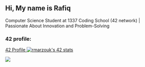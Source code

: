 
<h2>Hi, My name is Rafiq</h2>
<div>Computer Science Student at 1337 Coding School (42 network) | Passionate About Innovation and Problem-Solving</div>
<div>
  <h3>42 profile:</h3>
  <a href="https://github.com/oakoudad/badge42">42 Profile <img src="https://badge.mediaplus.ma/greenbinary/rmarzouk" alt="rmarzouk's 42 stats" /></a>
  </p>
</div>
<a href="https://visitcount.itsvg.in"><img src="https://visitcount.itsvg.in/api?id=rmarzouk&label=Profile%20Views&color=3&pretty=false" /></a>
